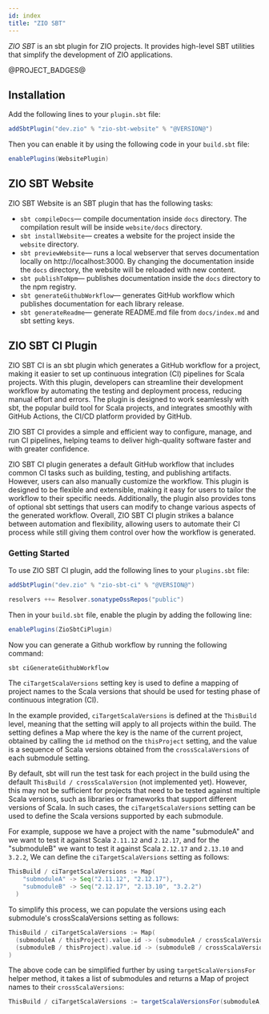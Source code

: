```yaml
---
id: index
title: "ZIO SBT"
---
```


_ZIO SBT_ is an sbt plugin for ZIO projects. It provides high-level SBT utilities that simplify the development of ZIO applications.

@PROJECT_BADGES@

## Installation

Add the following lines to your `plugin.sbt` file:

```scala
addSbtPlugin("dev.zio" % "zio-sbt-website" % "@VERSION@")
```

Then you can enable it by using the following code in your `build.sbt` file:

```scala
enablePlugins(WebsitePlugin)
```

## ZIO SBT Website

ZIO SBT Website is an SBT plugin that has the following tasks:

- `sbt compileDocs`— compile documentation inside `docs` directory. The compilation result will be inside `website/docs` directory.
- `sbt installWebsite`— creates a website for the project inside the `website` directory.
- `sbt previewWebsite`— runs a local webserver that serves documentation locally on http://localhost:3000. By changing the documentation inside the `docs` directory, the website will be reloaded with new content.
- `sbt publishToNpm`— publishes documentation inside the `docs` directory to the npm registry.
- `sbt generateGithubWorkflow`— generates GitHub workflow which publishes documentation for each library release.
- `sbt generateReadme`— generate README.md file from `docs/index.md` and sbt setting keys.

## ZIO SBT CI Plugin

ZIO SBT CI is an sbt plugin which generates a GitHub workflow for a project, making it easier to set up continuous integration (CI) pipelines for Scala projects. With this plugin, developers can streamline their development workflow by automating the testing and deployment process, reducing manual effort and errors. The plugin is designed to work seamlessly with sbt, the popular build tool for Scala projects, and integrates smoothly with GitHub Actions, the CI/CD platform provided by GitHub.

ZIO SBT CI provides a simple and efficient way to configure, manage, and run CI pipelines, helping teams to deliver high-quality software faster and with greater confidence.

ZIO SBT CI plugin generates a default GitHub workflow that includes common CI tasks such as building, testing, and publishing artifacts. However, users can also manually customize the workflow. This plugin is designed to be flexible and extensible, making it easy for users to tailor the workflow to their specific needs. Additionally, the plugin also provides tons of optional sbt settings that users can modify to change various aspects of the generated workflow. Overall, ZIO SBT CI plugin strikes a balance between automation and flexibility, allowing users to automate their CI process while still giving them control over how the workflow is generated.

### Getting Started

To use ZIO SBT CI plugin, add the following lines to your `plugins.sbt` file:

```scala
addSbtPlugin("dev.zio" % "zio-sbt-ci" % "@VERSION@")

resolvers ++= Resolver.sonatypeOssRepos("public")
```

Then in your `build.sbt` file, enable the plugin by adding the following line:

```scala
enablePlugins(ZioSbtCiPlugin)
```

Now you can generate a Github workflow by running the following command:

```bash
sbt ciGenerateGithubWorkflow
```

The `ciTargetScalaVersions` setting key is used to define a mapping of project names to the Scala versions that should be used for testing phase of continuous integration (CI).

In the example provided, `ciTargetScalaVersions` is defined at the `ThisBuild` level, meaning that the setting will apply to all projects within the build. The setting defines a Map where the key is the name of the current project, obtained by calling the `id` method on the `thisProject` setting, and the value is a sequence of Scala versions obtained from the `crossScalaVersions` of each submodule setting.

By default, sbt will run the test task for each project in the build using the default `ThisBuild / crossScalaVersion` (not implemented yet). However, this may not be sufficient for projects that need to be tested against multiple Scala versions, such as libraries or frameworks that support different versions of Scala. In such cases, the `ciTargetScalaVersions` setting can be used to define the Scala versions supported by each submodule.

For example, suppose we have a project with the name "submoduleA" and we want to test it against Scala `2.11.12` and `2.12.17`, and for the "submoduleB" we want to test it against Scala `2.12.17` and `2.13.10` and `3.2.2`, We can define the `ciTargetScalaVersions` setting as follows:

```scala
ThisBuild / ciTargetScalaVersions := Map(
    "submoduleA" -> Seq("2.11.12", "2.12.17"),
    "submoduleB" -> Seq("2.12.17", "2.13.10", "3.2.2")
  )
```

To simplify this process, we can populate the versions using each submodule's crossScalaVersions setting as follows:

```scala
ThisBuild / ciTargetScalaVersions := Map(
  (submoduleA / thisProject).value.id -> (submoduleA / crossScalaVersions).value,
  (submoduleB / thisProject).value.id -> (submoduleB / crossScalaVersions).value
)
```

The above code can be simplified further by using `targetScalaVersionsFor` helper method, it takes a list of submodules and returns a Map of project names to their `crossScalaVersions`:

```scala
ThisBuild / ciTargetScalaVersions := targetScalaVersionsFor(submoduleA, submoduleB).value
```